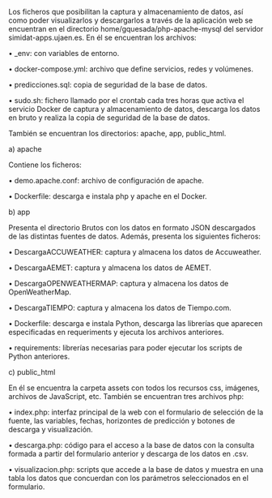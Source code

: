 Los ficheros que posibilitan la captura y almacenamiento de datos, así como poder visualizarlos y descargarlos a través de la aplicación web se encuentran en el directorio home/gquesada/php-apache-mysql del servidor simidat-apps.ujaen.es. En él se encuentran los archivos:


•	_env: con variables de entorno.

•	docker-compose.yml: archivo que define servicios, redes y volúmenes.

•	predicciones.sql: copia de seguridad de la base de datos.

•	sudo.sh: fichero llamado por el crontab cada tres horas que activa el servicio Docker de captura y almacenamiento de datos, descarga los datos en bruto y realiza la copia de seguridad de la base de datos.


También se encuentran los directorios: apache, app, public_html.

a)	apache


Contiene los ficheros:


•	demo.apache.conf: archivo de configuración de apache.

•	Dockerfile: descarga e instala php y apache en el Docker.



b)	app


Presenta el directorio Brutos con los datos en formato JSON descargados de las distintas fuentes de datos. Además, presenta los siguientes ficheros:


•	DescargaACCUWEATHER: captura y almacena los datos de Accuweather.

•	DescargaAEMET: captura y almacena los datos de AEMET.

•	DescargaOPENWEATHERMAP: captura y almacena los datos de OpenWeatherMap.

•	DescargaTIEMPO: captura y almacena los datos de Tiempo.com.

•	Dockerfile: descarga e instala Python, descarga las librerías que aparecen especificadas en requeriments y ejecuta los archivos anteriores.

•	requirements: librerías necesarias para poder ejecutar los scripts de Python anteriores.



c)	public_html


En él se encuentra la carpeta assets con todos los recursos css, imágenes, archivos de JavaScript, etc. También se encuentran tres archivos php:


•	index.php: interfaz principal de la web con el formulario de selección de la fuente, las variables, fechas, horizontes de predicción y botones de descarga y visualización.

•	descarga.php: código para el acceso a la base de datos con la consulta formada a partir del formulario anterior y descarga de los datos en .csv.

•	visualizacion.php: scripts que accede a la base de datos y muestra en una tabla los datos que concuerdan con los parámetros seleccionados en el formulario.
